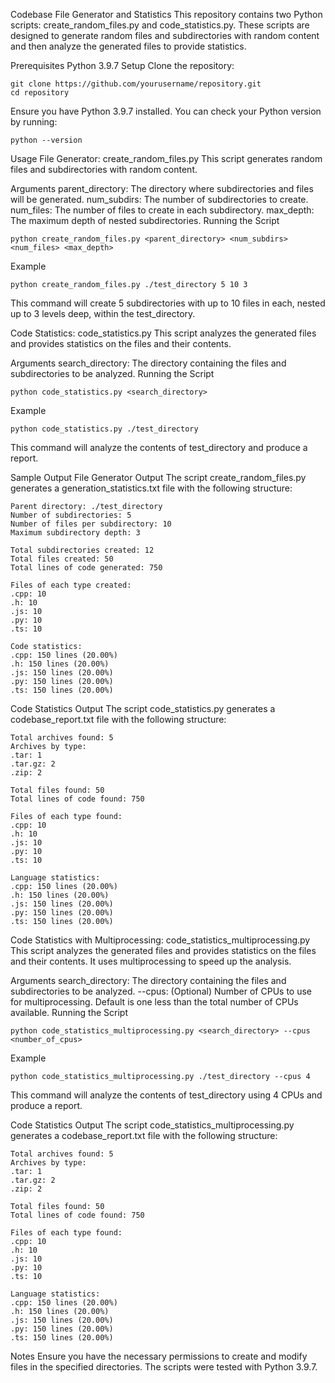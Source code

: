 Codebase File Generator and Statistics
This repository contains two Python scripts: create_random_files.py and code_statistics.py. These scripts are designed to generate random files and subdirectories with random content and then analyze the generated files to provide statistics.

Prerequisites
Python 3.9.7
Setup
Clone the repository:
```
git clone https://github.com/yourusername/repository.git
cd repository
```

Ensure you have Python 3.9.7 installed. You can check your Python version by running:
```
python --version
```

Usage
File Generator: create_random_files.py
This script generates random files and subdirectories with random content.

Arguments
parent_directory: The directory where subdirectories and files will be generated.
num_subdirs: The number of subdirectories to create.
num_files: The number of files to create in each subdirectory.
max_depth: The maximum depth of nested subdirectories.
Running the Script
```
python create_random_files.py <parent_directory> <num_subdirs> <num_files> <max_depth>
```

Example
```
python create_random_files.py ./test_directory 5 10 3
```

This command will create 5 subdirectories with up to 10 files in each, nested up to 3 levels deep, within the test_directory.

Code Statistics: code_statistics.py
This script analyzes the generated files and provides statistics on the files and their contents.

Arguments
search_directory: The directory containing the files and subdirectories to be analyzed.
Running the Script
```
python code_statistics.py <search_directory>
```

Example
```
python code_statistics.py ./test_directory
```

This command will analyze the contents of test_directory and produce a report.

Sample Output
File Generator Output
The script create_random_files.py generates a generation_statistics.txt file with the following structure:

```
Parent directory: ./test_directory
Number of subdirectories: 5
Number of files per subdirectory: 10
Maximum subdirectory depth: 3

Total subdirectories created: 12
Total files created: 50
Total lines of code generated: 750

Files of each type created:
.cpp: 10
.h: 10
.js: 10
.py: 10
.ts: 10

Code statistics:
.cpp: 150 lines (20.00%)
.h: 150 lines (20.00%)
.js: 150 lines (20.00%)
.py: 150 lines (20.00%)
.ts: 150 lines (20.00%)
```

Code Statistics Output
The script code_statistics.py generates a codebase_report.txt file with the following structure:

```
Total archives found: 5
Archives by type:
.tar: 1
.tar.gz: 2
.zip: 2

Total files found: 50
Total lines of code found: 750

Files of each type found:
.cpp: 10
.h: 10
.js: 10
.py: 10
.ts: 10

Language statistics:
.cpp: 150 lines (20.00%)
.h: 150 lines (20.00%)
.js: 150 lines (20.00%)
.py: 150 lines (20.00%)
.ts: 150 lines (20.00%)
```

Code Statistics with Multiprocessing: code_statistics_multiprocessing.py
This script analyzes the generated files and provides statistics on the files and their contents. It uses multiprocessing to speed up the analysis.

Arguments
search_directory: The directory containing the files and subdirectories to be analyzed.
--cpus: (Optional) Number of CPUs to use for multiprocessing. Default is one less than the total number of CPUs available.
Running the Script
```
python code_statistics_multiprocessing.py <search_directory> --cpus <number_of_cpus>
```

Example
```
python code_statistics_multiprocessing.py ./test_directory --cpus 4
```

This command will analyze the contents of test_directory using 4 CPUs and produce a report.

Code Statistics Output
The script code_statistics_multiprocessing.py generates a codebase_report.txt file with the following structure:

```
Total archives found: 5
Archives by type:
.tar: 1
.tar.gz: 2
.zip: 2

Total files found: 50
Total lines of code found: 750

Files of each type found:
.cpp: 10
.h: 10
.js: 10
.py: 10
.ts: 10

Language statistics:
.cpp: 150 lines (20.00%)
.h: 150 lines (20.00%)
.js: 150 lines (20.00%)
.py: 150 lines (20.00%)
.ts: 150 lines (20.00%)
```

Notes
Ensure you have the necessary permissions to create and modify files in the specified directories.
The scripts were tested with Python 3.9.7.